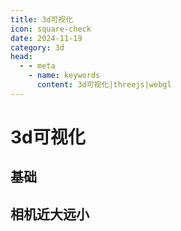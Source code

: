 ```yaml
---
title: 3d可视化
icon: square-check
date: 2024-11-19
category: 3d
head:
  - - meta
    - name: keywords
      content: 3d可视化|threejs|webgl
---
```


# 3d可视化

## 基础

<ThreeBasic/>

## 相机近大远小

<CameraRectBasic/>
